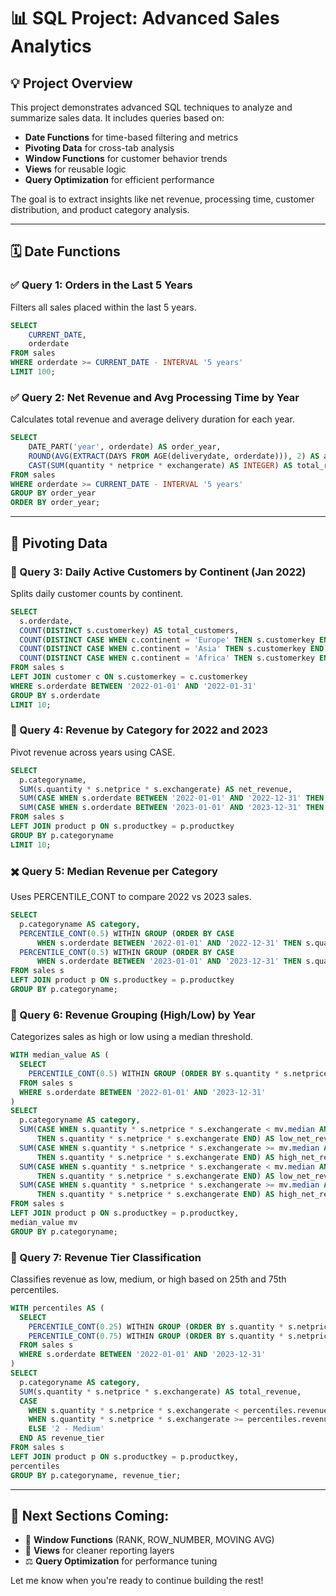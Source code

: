 # 📊 SQL Project: Advanced Sales Analytics

## 💡 Project Overview

This project demonstrates advanced SQL techniques to analyze and summarize sales data. It includes queries based on:

* **Date Functions** for time-based filtering and metrics
* **Pivoting Data** for cross-tab analysis
* **Window Functions** for customer behavior trends
* **Views** for reusable logic
* **Query Optimization** for efficient performance

The goal is to extract insights like net revenue, processing time, customer distribution, and product category analysis.

---

## 🗓️ Date Functions

### ✅ Query 1: Orders in the Last 5 Years

Filters all sales placed within the last 5 years.

```sql
SELECT
    CURRENT_DATE,
    orderdate
FROM sales
WHERE orderdate >= CURRENT_DATE - INTERVAL '5 years'
LIMIT 100;
```

### ✅ Query 2: Net Revenue and Avg Processing Time by Year

Calculates total revenue and average delivery duration for each year.

```sql
SELECT
    DATE_PART('year', orderdate) AS order_year,
    ROUND(AVG(EXTRACT(DAYS FROM AGE(deliverydate, orderdate))), 2) AS avg_processing_time,
    CAST(SUM(quantity * netprice * exchangerate) AS INTEGER) AS total_revenue
FROM sales
WHERE orderdate >= CURRENT_DATE - INTERVAL '5 years'
GROUP BY order_year
ORDER BY order_year;
```

---

## 🔄 Pivoting Data

### 📅 Query 3: Daily Active Customers by Continent (Jan 2022)

Splits daily customer counts by continent.

```sql
SELECT
  s.orderdate,
  COUNT(DISTINCT s.customerkey) AS total_customers,
  COUNT(DISTINCT CASE WHEN c.continent = 'Europe' THEN s.customerkey END) as europe_customers,
  COUNT(DISTINCT CASE WHEN c.continent = 'Asia' THEN s.customerkey END) as asia_customers,
  COUNT(DISTINCT CASE WHEN c.continent = 'Africa' THEN s.customerkey END) as africa_customers
FROM sales s
LEFT JOIN customer c ON s.customerkey = c.customerkey
WHERE s.orderdate BETWEEN '2022-01-01' AND '2022-01-31'
GROUP BY s.orderdate
LIMIT 10;
```

### 📆 Query 4: Revenue by Category for 2022 and 2023

Pivot revenue across years using CASE.

```sql
SELECT
  p.categoryname,
  SUM(s.quantity * s.netprice * s.exchangerate) AS net_revenue,
  SUM(CASE WHEN s.orderdate BETWEEN '2022-01-01' AND '2022-12-31' THEN s.quantity * s.netprice * s.exchangerate ELSE 0 END) AS audio_revenue_2022,
  SUM(CASE WHEN s.orderdate BETWEEN '2023-01-01' AND '2023-12-31' THEN s.quantity * s.netprice * s.exchangerate ELSE 0 END) AS video_revenue_2023
FROM sales s
LEFT JOIN product p ON s.productkey = p.productkey
GROUP BY p.categoryname
LIMIT 10;
```

### ✖️ Query 5: Median Revenue per Category

Uses PERCENTILE\_CONT to compare 2022 vs 2023 sales.

```sql
SELECT
  p.categoryname AS category,
  PERCENTILE_CONT(0.5) WITHIN GROUP (ORDER BY CASE
      WHEN s.orderdate BETWEEN '2022-01-01' AND '2022-12-31' THEN s.quantity * s.netprice * s.exchangerate END) AS y2022_median_sales,
  PERCENTILE_CONT(0.5) WITHIN GROUP (ORDER BY CASE
      WHEN s.orderdate BETWEEN '2023-01-01' AND '2023-12-31' THEN s.quantity * s.netprice * s.exchangerate END) AS y2023_median_sales
FROM sales s
LEFT JOIN product p ON s.productkey = p.productkey
GROUP BY p.categoryname;
```

### 🔁 Query 6: Revenue Grouping (High/Low) by Year

Categorizes sales as high or low using a median threshold.

```sql
WITH median_value AS (
  SELECT
    PERCENTILE_CONT(0.5) WITHIN GROUP (ORDER BY s.quantity * s.netprice * s.exchangerate) AS median
  FROM sales s
  WHERE s.orderdate BETWEEN '2022-01-01' AND '2023-12-31'
)
SELECT
  p.categoryname AS category,
  SUM(CASE WHEN s.quantity * s.netprice * s.exchangerate < mv.median AND s.orderdate BETWEEN '2022-01-01' AND '2022-12-31'
      THEN s.quantity * s.netprice * s.exchangerate END) AS low_net_revenue,
  SUM(CASE WHEN s.quantity * s.netprice * s.exchangerate >= mv.median AND s.orderdate BETWEEN '2022-01-01' AND '2022-12-31'
      THEN s.quantity * s.netprice * s.exchangerate END) AS high_net_revenue,
  SUM(CASE WHEN s.quantity * s.netprice * s.exchangerate < mv.median AND s.orderdate BETWEEN '2023-01-01' AND '2023-12-31'
      THEN s.quantity * s.netprice * s.exchangerate END) AS low_net_revenue_2023,
  SUM(CASE WHEN s.quantity * s.netprice * s.exchangerate >= mv.median AND s.orderdate BETWEEN '2023-01-01' AND '2023-12-31'
      THEN s.quantity * s.netprice * s.exchangerate END) AS high_net_revenue_2023
FROM sales s
LEFT JOIN product p ON s.productkey = p.productkey,
median_value mv
GROUP BY p.categoryname;
```

### 🔹 Query 7: Revenue Tier Classification

Classifies revenue as low, medium, or high based on 25th and 75th percentiles.

```sql
WITH percentiles AS (
  SELECT
    PERCENTILE_CONT(0.25) WITHIN GROUP (ORDER BY s.quantity * s.netprice * s.exchangerate) AS revenue_25th_percentile,
    PERCENTILE_CONT(0.75) WITHIN GROUP (ORDER BY s.quantity * s.netprice * s.exchangerate) AS revenue_75th_percentile
  FROM sales s
  WHERE s.orderdate BETWEEN '2022-01-01' AND '2023-12-31'
)
SELECT
  p.categoryname AS category,
  SUM(s.quantity * s.netprice * s.exchangerate) AS total_revenue,
  CASE
    WHEN s.quantity * s.netprice * s.exchangerate < percentiles.revenue_25th_percentile THEN '3 - Low'
    WHEN s.quantity * s.netprice * s.exchangerate >= percentiles.revenue_75th_percentile THEN '1 - High'
    ELSE '2 - Medium'
  END AS revenue_tier
FROM sales s
LEFT JOIN product p ON s.productkey = p.productkey,
percentiles
GROUP BY p.categoryname, revenue_tier;
```

---

## 📂 Next Sections Coming:

* 🔀 **Window Functions** (RANK, ROW\_NUMBER, MOVING AVG)
* 🔢 **Views** for cleaner reporting layers
* ⚖️ **Query Optimization** for performance tuning

Let me know when you're ready to continue building the rest!
